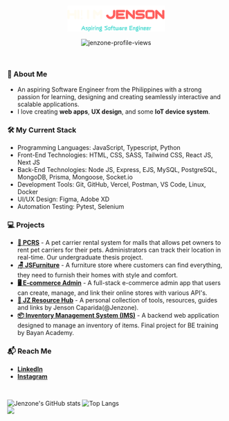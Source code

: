 <p align="center"><a href="https://jensoncaparida.me"><img width="45%" alt="Hi, I'm Jenson. An aspiring Software Engineer" src="./assets/readme-header.png" /></a></p>
<p align='center'><img src="https://komarev.com/ghpvc/?username=jenzone&label=Profile%20Views&color=0e75b6&style=for-the-badge" alt="jenzone-profile-views" /></p>

<br />

### 🧐 About Me

- An aspiring Software Engineer from the Philippines with a strong passion for learning, designing and creating seamlessly interactive and scalable applications.
- I love creating **web apps**, **UX design**, and some **IoT device system**.

### 🛠 My Current Stack

- Programming Languages: JavaScript, Typescript, Python
- Front-End Technologies: HTML, CSS, SASS, Tailwind CSS, React JS, Next JS
- Back-End Technologies: Node JS, Express, EJS, MySQL, PostgreSQL, MongoDB, Prisma, Mongoose, Socket.io
- Development Tools: Git, GitHub, Vercel, Postman, VS Code, Linux, Docker
- UI/UX Design: Figma, Adobe XD
- Automation Testing: Pytest, Selenium

### 💻 Projects

- **[🧳 PCRS](https://pet-carrier-rms.vercel.app/)** - A pet carrier rental system for malls that allows pet owners to rent pet carriers for their pets. Administrators can track
  their location in real-time. Our undergraduate thesis project.
- **[🪑 JSFurniture](https://jsfurniture.vercel.app/)** - A furniture store where customers can find everything, they need to furnish their homes with style and comfort.
- **[🖥️ E-commerce Admin](https://ecommerce-admin-woad-eta.vercel.app/)** - A full-stack e-commerce admin app that users can create, manage, and link their online stores with various API's.
- **[🧰 JZ Resource Hub](https://jensoncaparida.me/projects/jz-resource-hub)** - A personal collection of tools, resources, guides and links by Jenson Caparida(@Jenzone).
- **[📦 Inventory Management System (IMS)](https://jensoncaparida.me/projects/ims)** - A backend web application designed to manage an inventory of items. Final project for BE training by Bayan Academy.

### 📬 Reach Me

- **[LinkedIn](https://www.linkedin.com/in/jensoncaparida/)**
- **[Instagram](https://www.instagram.com/jenzoone)**

<br/>

![Jenzone's GitHub stats](https://github-readme-stats.vercel.app/api?username=jenzone&show_icons=true&theme=aura_dark&hide_border=false)
![Top Langs](https://github-readme-stats.vercel.app/api/top-langs/?username=jenzone&layout=compact&theme=aura_dark&hide_border=false)<br/>
![](https://github-readme-streak-stats.herokuapp.com/?user=jenzone&theme=aura_dark&hide_border=false&count_private=true)
